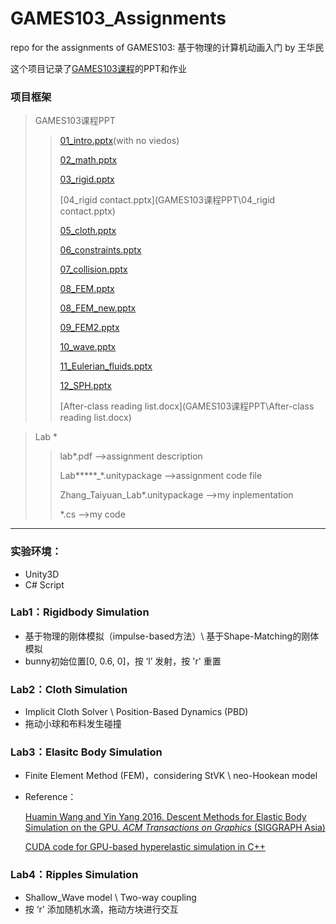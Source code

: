 # GAMES103_Assignments
repo for the assignments of GAMES103: 基于物理的计算机动画入门 by 王华民

这个项目记录了[GAMES103课程](http://games-cn.org/games103/)的PPT和作业



### 项目框架

> GAMES103课程PPT
>
> >  [01_intro.pptx](GAMES103课程PPT\01_intro.pptx)(with no viedos)
> >
> >  [02_math.pptx](GAMES103课程PPT\02_math.pptx) 
> >
> >  [03_rigid.pptx](GAMES103课程PPT\03_rigid.pptx) 
> >
> >  [04_rigid contact.pptx](GAMES103课程PPT\04_rigid contact.pptx) 
> >
> >  [05_cloth.pptx](GAMES103课程PPT\05_cloth.pptx) 
> >
> >  [06_constraints.pptx](GAMES103课程PPT\06_constraints.pptx) 
> >
> >  [07_collision.pptx](GAMES103课程PPT\07_collision.pptx) 
> >
> >  [08_FEM.pptx](GAMES103课程PPT\08_FEM.pptx) 
> >
> >  [08_FEM_new.pptx](GAMES103课程PPT\08_FEM_new.pptx) 
> >
> >  [09_FEM2.pptx](GAMES103课程PPT\09_FEM2.pptx) 
> >
> >  [10_wave.pptx](GAMES103课程PPT\10_wave.pptx) 
> >
> >  [11_Eulerian_fluids.pptx](GAMES103课程PPT\11_Eulerian_fluids.pptx) 
> >
> >  [12_SPH.pptx](GAMES103课程PPT\12_SPH.pptx) 
> >
> > [After-class reading list.docx](GAMES103课程PPT\After-class reading list.docx)

> Lab *
>
> > lab*.pdf  											   ——>assignment description
> >
> > Lab*****_*.unitypackage 						 ——>assignment code file
> >
> > Zhang_Taiyuan_Lab*.unitypackage ——>my inplementation
> >
> > *.cs														——>my code

---

### 实验环境：

- Unity3D
- C# Script

### Lab1：Rigidbody Simulation

- 基于物理的刚体模拟（impulse-based方法）\  基于Shape-Matching的刚体模拟
- bunny初始位置[0, 0.6, 0]，按 ‘l’ 发射，按 'r' 重置

### Lab2：Cloth Simulation

- Implicit Cloth Solver \ Position-Based Dynamics (PBD)
- 拖动小球和布料发生碰撞

### Lab3：Elasitc Body Simulation

- Finite Element Method (FEM)，considering StVK \ neo-Hookean model

- Reference：

  [Huamin Wang and Yin Yang 2016. Descent Methods for Elastic Body Simulation on the GPU. *ACM Transactions on Graphics* (SIGGRAPH Asia)](https://web.cse.ohio-state.edu/~wang.3602/Wang-2016-DME/Wang-2016-DME.pdf)

  [CUDA code for GPU-based hyperelastic simulation in C++](https://web.cse.ohio-state.edu/~wang.3602/Wang-2016-DME/Wang-2016-DME.zip)

### Lab4：Ripples Simulation

- Shallow_Wave model \ Two-way coupling
- 按 ‘r' 添加随机水滴，拖动方块进行交互

